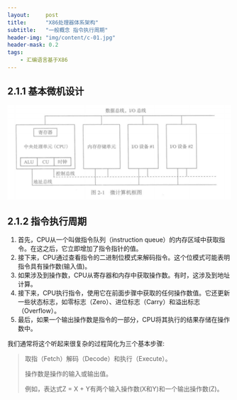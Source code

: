 ```yaml
---
layout:     post
title:      "X86处理器体系架构"
subtitle:   "一般概念 指令执行周期"
header-img: "img/content/c-01.jpg"
header-mask: 0.2
tags:
    - 汇编语言基于X86
---
```




## 2.1.1 基本微机设计

![image-20210608140514788](/img/assets/x86/image-20210608140514788.png)



## 2.1.2 指令执行周期



1. 首先，CPU从一个叫做指令队列（instruction queue）的内存区域中获取指令。在这之后，它立即增加了指令指针的值。
2. 接下来，CPU通过查看指令的二进制位模式来解码指令。这个位模式可能表明指令具有操作数(输入值)。
3. 如果涉及到操作数，CPU从寄存器和内存中获取操作数。有时，这涉及到地址计算。
4. 接下来，CPU执行指令，使用它在前面步骤中获取的任何操作数值。它还更新一些状态标志，如零标志（Zero）、进位标志（Carry）和溢出标志（Overflow）。
5. 最后，如果一个输出操作数是指令的一部分，CPU将其执行的结果存储在操作数中。



我们通常将这个听起来很复杂的过程简化为三个基本步骤:

> 取指（Fetch）解码（Decode）和执行（Execute）。
>
> 操作数是操作的输入或输出值。
>
> 例如，表达式Z = X + Y有两个输入操作数(X和Y)和一个输出操作数(Z)。



